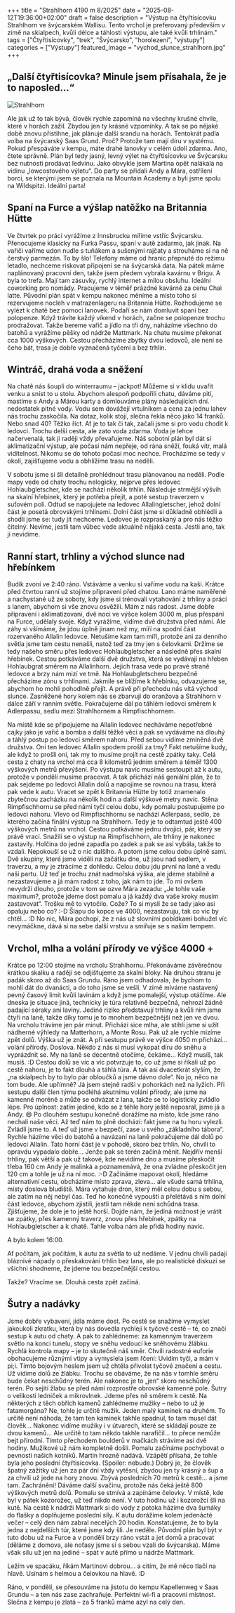 +++
title = "Strahlhorn 4190 m 8/2025" 
date = "2025-08-12T19:36:00+02:00"
draft = false 
description = "Výstup na čtyřtisícovku Strahlhorn ve švýcarském Wallisu. Tento vrchol je preferovaný především v zimě na skialpech, kvůli délce a táhlosti výstupu, ale také kvůli trhlinám." 
tags = ["Čtyřtisícovky", "trek", "Švýcarsko", "horolezení", "výstupy"] 
categories = ["Výstupy"] 
featured_image = "vychod_slunce_strahlhorn.jpg" 
+++

## „Další čtyřtisícovka? Minule jsem přísahala, že je to naposled…“

![Strahlhorn](vychod_slunce_strahlhorn.jpg)

Ale jak už to tak bývá, člověk rychle zapomíná na všechny krušné chvíle, které v horách zažil. Zbydou jen ty krásné vzpomínky. A tak se po nějaké době znovu přistihne, jak plánuje další srandu na horách. Tentokrát padla volba na švýcarský Saas Grund. Proč? Protože tam mají díru v systému. Pokud přespáváte v kempu, máte drahé lanovky v celém údolí zdarma. Ano, čtete správně. Plán byl tedy jasný, levný výlet na čtyřtisícovku ve Švýcarsku bez nutnosti prodávat ledvinu. Jako obvykle jsem Martina opět nalákala na vidinu „lowcostového výletu“. Do party se přidali Andy a Mára, ostřílení borci, se kterými jsem se poznala na Mountain Academy a byli jsme spolu na Wildspitzi. Ideální parta!

## Spaní na Furce a výšlap natěžko na Britannia Hütte

Ve čtvrtek po práci vyrážíme z Innsbrucku míříme vstříc Švýcarsku. Přenocujeme klasicky na Furka Passu, spaní v autě zadarmo, jak jinak. Na vařiči vaříme udon nudle s tuňákem a sušenými rajčaty a strouháme si na ně čerstvý parmezán. To by šlo! Telefony máme od hranic přepnuté do režimu letadlo, nechceme riskovat připojení se na švýcarská data. Na pátek máme naplánovaný pracovní den, takže jsem předem vybrala kavárnu v Brigu. A byla to trefa. Mají tam zásuvky, rychlý internet a milou obsluhu. Ideální coworking pro nomády. Pracujeme v téměř prázdné kavárně za cenu Chai latte. 
Původní plán spát v kempu nakonec měníme a místo toho si rezervujeme nocleh v matrazenlageru na Britannia Hütte. Rozhodujeme se vylézt k chatě bez pomoci lanovek. Podaří se nám domluvit spaní bez polopenze. Když trávíte každý víkend v horách, začne se polopenze trochu prodražovat. Takže bereme vařič a jídlo na tři dny, naházíme všechno do batohů a vyrážíme pěšky od nádrže Mattmark.
Na chatu musíme překonat cca 1000 výškových. Cestou přecházíme zbytky dvou ledovců, ale není se čeho bát, trasa je dobře vyznačená tyčemi a bez trhlin.

## Wintráč, drahá voda a sněžení

Na chatě nás šoupli do winterraumu – jackpot! Můžeme si v klidu uvařit venku a sníst to u stolu. Abychom alespoň podpořili chatu, dáváme pití, mastíme s Andy a Márou karty a domlouváme plány následujících dní. 
nedostatek pitné vody. Vodu sem dovážejí vrtulníkem a cena za jednu lahev nás trochu zaskočila. Na dotaz, kolik stojí, slečna řekla něco jako 14 franků. Nebo snad 40? Těžko říct. Ať je to tak či tak, začali jsme si pro vodu chodit k ledovci. Trochu delší cesta, ale zato voda zdarma. Voda je lehce načervenalá, tak ji raději vždy převařujeme. Náš sobotní plán byl dát si aklimatizační výstup, ale počasí nám nepřeje, od rána sněží, fouká vítr, malá viditelnost. Nikomu se do tohoto počasí moc nechce. Procházíme se tedy v okolí, zajišťujeme vodu a obhlížíme trasu na neděli.

V sobotu jsme si šli detailně prohlédnout trasu plánovanou na neděli. Podle mapy vede od chaty trochu nelogicky, nejprve přes ledovec Hohlaubgletscher, kde se nachází několik trhlin. Následuje strmější výšvih na skalní hřebínek, který je potřeba přejít, a poté sestup traverzem v suťovém poli. Odtud se napojujete na ledovec Allalingletscher, jehož dolní část je posetá obrovskými trhlinami. Dolní část jsme si důkladně obhlédli a shodli jsme se: tudy jít nechceme. Ledovec je rozpraskaný a pro nás těžko čitelný. Nevíme, jestli tam vůbec vede aktuálně nějaká cesta. Jestli ano, tak ji nevidíme.

## Ranní start, trhliny a východ slunce nad hřebínkem

Budík zvoní ve 2:40 ráno. Vstáváme a venku si vaříme vodu na kaši. Krátce před čtvrtou ranní už stojíme připraveni před chatou. Lano máme naměřené a nachystané už ze soboty, kdy jsme si trénovali vytahování z trhliny a práci s lanem, abychom si vše znovu osvěžili. Mám z nás radost. Jsme dobře připravení i aklimatizovaní, dvě noci ve výšce kolem 3000 m, plus přespání na Furce, udělaly svoje. Když vyrážíme, vidíme dvě družstva před námi. Ale záhy si všímáme, že jdou úplně jinam než my, míří na spodní část rozervaného Allalin ledovce. Netušíme kam tam míří, protože ani za denního světla jsme tam cestu nenašli, natož teď za tmy jen s čelovkami. Držíme se tedy našeho směru přes ledovec Hohlaubgletscher a následně přes skalní hřebínek. Cestou potkáváme další dvě družstva, která se vydávají na hřeben Hohlaubgrat směrem na Allalinhorn. Jejich trasa vede po pravé straně ledovce a brzy nám mizí ve tmě.
Na Hohlaubgletscheru bezpečně přecházíme zónu s trhlinami. Jakmile se blížíme k hřebínku, odvazujeme se, abychom ho mohli pohodlně přejít. A právě při přechodu nás vítá východ slunce. Zasněžené hory kolem nás se zbarvují do oranžova a Strahlhorn v dálce září v ranním světle. Pokračujeme dál po táhlém ledovci směrem k Adlerpassu, sedlu mezi Strahlhornem a Rimpfischhornem. 

Na místě kde se připojujeme na Allalin ledovec necháváme nepotřebné cajky jako je vařič a bomba a další těžké věci a pak se vydáváme na dlouhý a táhlý postup po ledovci směrem nahoru. Před sebou vidíme zmíněná dvě družstva. Oni ten ledovec Allalin spodem prošli za tmy? Fakt netušíme kudy, ale když to prošli oni, tak my to musíme projít na cestě zpátky taky. Celá cesta z chaty na vrchol má cca 8 kilometrů jedním směrem a téměř 1300 výškových metrů převýšení. Po výstupu navíc musíme sestoupit až k autu, protože v pondělí musíme pracovat. A tak přichází náš geniální plán, že to pak sejdeme po ledovci Allalin dolů a napojíme se rovnou na trasu, která pak vede k autu. Vracet se zpět k Britannia Hütte by totiž znamenalo zbytečnou zacházku na několik hodin a další výškové metry navíc. 
Stěna Rimpfischhornu se před námi tyčí celou dobu, kdy pomalu postupujeme po ledovci nahoru. Vlevo od Rimpfischhornu se nachází Adlerpass, sedlo, ze kterého začíná finální výstup na Strahlhorn. Tedy je to odtamtud ještě 400 výškových metrů na vrchol. Cestou potkáváme jednu dvojici, pár, který se právě vrací. Snažili se o výstup na Rimpfischhorn, ale trhliny je nakonec zastavily. Holčina do jedné zapadla po zadek a pak se asi vybála, takže to vzdali. Nepokouší se už o nic dalšího. A potom jsme celou dobu úplně sami. Dvě skupiny, které jsme viděli na začátku dne, už jsou nad sedlem, v traverzu, a my je ztrácíme z dohledu.
Celou dobu jdu první na laně a vedu naši partu. Už teď je trochu znát nadmořská výška, ale jdeme stabilně a nezastavujeme a já mám radost z toho, jak nám to jde. To mi ovšem nevydrží dlouho, protože v tom se ozve Mára zezadu: „Je tohle vaše maximum?, protože jdeme dost pomalu a já každý dva vaše kroky musím zastavovat“. Trošku mě to vytočilo. Cože? To si myslí že se tady jako asi opaluju nebo co? :-D Šlapu do kopce ve 4000, nezastavuju, tak co víc by chtěl… :D No nic, Mára pochopí, že z nás už slovními pobídkami bohužel víc nevymáčkne, dává si na sebe další vrstvu a smiřuje se s naším tempem. 

## Vrchol, mlha a volání přírody ve výšce 4000 +

Krátce po 12:00 stojíme na vrcholu Strahlhornu. Překonáváme závěrečnou krátkou skalku a raději se odjišťujeme za skalní bloky. Na druhou stranu je padák skoro až do Saas Grundu. Ráno jsem odhadovala, že bychom to mohli dát do dvanácti, a do toho jsme se vešli.
V zimě míváme nastavený pevný časový limit kvůli lavinám a když jsme pomalejší, výstup otáčíme. Ale dneska je situace jiná, technicky je túra relativně bezpečná, nehrozí žádné padající séraky ani laviny. Jediné riziko představují trhliny a kvůli nim jsme čtyři na laně, takže díky tomu je to mnohem bezpečnější než jen ve dvou. 
Na vrcholu trávíme jen pár minut. Přichází sice mlha, ale stihli jsme si užít nádherné výhledy na Matterhorn, a Monte Rosu. Pak už ale rychle mizíme zpět dolů. Výška už je znát. A při sestupu právě ve výšce 4050 m přichází… volání přírody. Doslova. Někdo z nás si musí vykopat díru do sněhu a vyprázdnit se. My na laně se decentně otočíme, čekáme…  Když musíš, tak musíš. :D 
Cestou dolů se víc a víc potvrzuje to, co už jsme si říkali už po cestě nahoru, je to fakt dlouhá a táhlá túra. A tak asi dvacetkrát slyším, že „na skialpech by to bylo pár obloučků a jsme dávno dole“. No jo, něco na tom bude. Ale upřímně? Já jsem stejně radši v pohorkách než na lyžích.
Při sestupu další člen týmu podléhá akutnímu volání přírody, ale jsme na kamenné moréně a může se odvázat z lana, takže se to logisticky zvládlo lépe. Pro úplnost: zatím jediné, kdo se z téhle hory ještě neposral, jsme já a Andy. 😄
Po dlouhém sestupu konečně dorážíme na místo, kde jsme ráno nechali naše věci. Až teď nám to plně dochází: fakt jsme na tu horu vylezli. Zvládli jsme to. A teď už jsme v bezpečí, zase u svého „základního tábora“.
Rychle házíme věci do batohů a navázaní na laně pokračujeme dál dolů po ledovci Allalin. Tato horní část je v pohodě, skoro bez trhlin. No, chvíli to opravdu vypadalo dobře… Jenže pak se terén začíná měnit. Nejdřív menší trhliny, pak větší a pak už takové, kde nevidíme dno a musíme přeskočit třeba 160 cm Andy je malinká a poznamenává, že ona zvládne přeskočit jen 120 cm a tohle je už na ní moc. :-D
Začínáme mapovat okolí, hledáme alternativní cestu, obcházíme místo zprava, zleva… ale všude samá trhlina, místy doslova bludiště. Mára vytahuje dron, který měl celou dobu s sebou, ale zatím na něj nebyl čas. Teď ho konečně vypouští a přelétává s ním dolní část ledovce, abychom zjistili, jestli tam někde není schůdná trasa.
Zjišťujeme, že dole je to ještě horší. Dojde nám, že jediná možnost je vrátit se zpátky, přes kamenný traverz, znovu přes hřebínek, zpátky na Hohlaubgletscher a k chatě. Tahle volba nám ale přidá hodiny navíc.

A bylo kolem 16:00.

Ať počítám, jak počítám, k autu za světla to už nedáme. V jednu chvíli padají bláznivé nápady o přeskakování trhlin bez lana, ale po realistické diskuzi se všichni shodneme, že jdeme tou bezpečnější cestou.  

Takže? Vracíme se. Dlouhá cesta zpět začíná.

## Šutry a nadávky

Jsme dobře vybavení, jídla máme dost. Po cestě se snažíme vymyslet jakoukoli zkratku, která by nás dovedla rychleji k tyčové cestě – té, co značí sestup k autu od chaty. A pak to zahlédneme: za kamenným traverzem světlo na konci tunelu, stopy ve sněhu vedoucí ke sněhovému žlábku.
Rychlá kontrola mapy – je to skutečně náš směr. Chvíli radostné euforie obohacujeme různými vtipy a vymyslela jsem řčení: Uvidím tyči, a mám v pi;i. Tímto bojovým heslem jsem už chtěla přivolat tyčové značení a cestu.   
Už vidíme dolů ze žlábku. Trochu se obáváme, že na nás v tomhle směru bude čekat neschůdný terén. Ale nakonec je to „jen“ skoro neschůdný terén.
Po sejití žlabu se před námi rozprostře obrovské kamenné pole. Šutry o velikosti ledniček a mikrovlnek. Jdeme přes ně směrem k cestě. Na některých z těch obřích kamenů zahlédneme mužiky – nebo to už je fatamorgána? Ne, tohle je určitě mužik. Jeden malý kamínek na druhém. To určitě není náhoda, že tam ten kamínek takhle spadnul, to tam musel dát člověk… Nakonec vidíme mužiky i v útvarech, které se skládají pouze ze dvou kamenů…  Ale určitě to tam někdo takhle narafičil… to přece nemůže bejt přírodní. 
Tímto přechodem boulderů v mačkách strávíme asi dvě hodiny. Mužikové už nám kompletně došli. Pomalu začínáme pochybovat o pevnosti našich kotníků. Martin hrozně nadává. Vzápětí přísahá, že tohle byla jeho poslední čtyřtisícovka. (Spoiler: nebude.) Dobrý je, že člověk špatný zážitky už jen za pár dní vždy vytěsní, zbydou jen ty krásný a šup a za chvíli už jede na hory znovu. 
Zbývá posledních 70 metrů k cestě… a jsme tam. Zachráněni! Dáváme další svačinu, protože nás čeká ještě 800 výškových metrů dolů. Pomalu se stmívá a zapínáme čelovky. V místě, kde byl v pátek kozorožec, už teď nikdo není. V tuto hodinu už i kozorožci šli na kutě.
Na cestě k nádrži Mattmark si do vody z potoka házíme dva šumáky do flašky a doplňujeme poslední síly. K autu dorážíme kolem jedenácté večer – celý den nám zabral necelých 20 hodin. Konstatujeme, že to byla jedna z nejdelších túr, které jsme kdy šli.
Je neděle. Původní plán byl být v tuto dobu už na Furce a v pondělí brzy ráno vstát a jet domů a pracovat (děláme z domova, ale noťasy jsme si s sebou vzali do švýcarska). Máme však sílu už jen na jediné – spát v autě přímo u nádrže Mattmark.

Ležím ve spacáku, říkám Martinovi dobrou… a cítím, že mě něco tlačí na hlavě. Usínám s helmou a čelovkou na hlavě. :D

Ráno, v pondělí, se přesouváme na jistotu do kempu Kapellenweg v Saas Grundu – a ten nás zase zachraňuje. Perfektní wi-fi a pracovní místnost. Slečna z kempu je zlatá – za 5 franků máme azyl na celý den.
